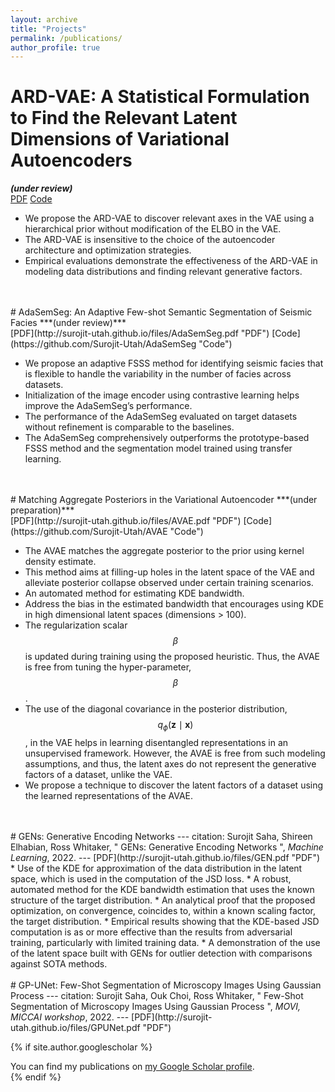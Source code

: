 ```yaml
---
layout: archive
title: "Projects"
permalink: /publications/
author_profile: true
---
```


# ARD-VAE: A Statistical Formulation to Find the Relevant Latent Dimensions of Variational Autoencoders 
<!---
---
citation: 'Surojit Saha, Ross Whitaker. (2024). &quot; Matching aggregate posteriors in the variational autoencoder.&quot; <i>ICPR </i>.'
---
-->
***(under review)***<br />
[PDF](http://surojit-utah.github.io/files/ARD_VAE.pdf "PDF") [Code](https://github.com/Surojit-Utah/ARD-VAE "Code")

* We propose the ARD-VAE to discover relevant axes in the VAE using a hierarchical prior without modification of the ELBO in the VAE.
* The ARD-VAE is insensitive to the choice of the autoencoder architecture and optimization strategies.
* Empirical evaluations demonstrate the effectiveness of the ARD-VAE in modeling data distributions and finding relevant generative factors.

<br />
<br />
# AdaSemSeg: An Adaptive Few-shot Semantic Segmentation of Seismic Facies 
<!---
---
citation: 'Surojit Saha, Ross Whitaker. (2024). &quot; An Adaptive Few-shot Semantic Segmentation of Seismic Facies.&quot; <i>ICPR </i>.'
---
-->
***(under review)***<br />
[PDF](http://surojit-utah.github.io/files/AdaSemSeg.pdf "PDF") [Code](https://github.com/Surojit-Utah/AdaSemSeg "Code")

* We propose an adaptive FSSS method for identifying seismic facies that is flexible to handle the variability in the number of facies across datasets. 
* Initialization of the image encoder using contrastive learning helps improve the AdaSemSeg’s performance.
* The performance of the AdaSemSeg evaluated on target datasets without refinement is comparable to the baselines.
* The AdaSemSeg comprehensively outperforms the prototype-based FSSS method and the segmentation model trained using transfer learning.

<br />
<br />
# Matching Aggregate Posteriors in the Variational Autoencoder 
<!---
---
citation: 'Surojit Saha, Ross Whitaker. (2024). &quot; Matching aggregate posteriors in the variational autoencoder.&quot; <i>ICPR </i>.'
---
-->
***(under preparation)***<br />
[PDF](http://surojit-utah.github.io/files/AVAE.pdf "PDF") [Code](https://github.com/Surojit-Utah/AVAE "Code")

* The AVAE matches the aggregate posterior to the prior using kernel density estimate. 
* This method aims at filling-up holes in the latent space of the VAE and alleviate posterior collapse observed under certain training scenarios.
* An automated method for estimating KDE bandwidth.
* Address the bias in the estimated bandwidth that encourages using KDE in high dimensional latent spaces (dimensions > 100).
* The regularization scalar $$\beta$$ is updated during training using the proposed heuristic. Thus, the AVAE is free from tuning the hyper-parameter, $$\beta$$.
* The use of the diagonal covariance in the posterior distribution, $$q_{\phi}(\mathbf{z} \mid \mathbf{x})$$, in the VAE helps in learning disentangled representations in an unsupervised framework. However, the AVAE is free from such modeling assumptions, and thus, the latent axes do not represent the generative factors of a dataset, unlike the VAE.
* We propose a technique to discover the latent factors of a dataset using the learned representations of the AVAE.

<br />
<br />
# GENs: Generative Encoding Networks 
---
citation: Surojit Saha, Shireen Elhabian, Ross Whitaker, &quot; GENs: Generative Encoding Networks &quot;, <i>Machine Learning</i>, 2022.
---
[PDF](http://surojit-utah.github.io/files/GEN.pdf "PDF")
* Use of the KDE for approximation of the data distribution in the latent space, which is used in the computation of the JSD loss.
* A robust, automated method for the KDE bandwidth estimation that uses the known structure of the target distribution.
* An analytical proof that the proposed optimization, on convergence, coincides to, within a known scaling factor, the target distribution.
* Empirical results showing that the KDE-based JSD computation is as or more effective than the results from adversarial training, particularly with limited training data.
* A demonstration of the use of the latent space built with GENs for outlier detection with comparisons against SOTA methods.

<br />
<br />
# GP-UNet: Few-Shot Segmentation of Microscopy Images Using Gaussian Process 
---
citation: Surojit Saha, Ouk Choi, Ross Whitaker, &quot; Few-Shot Segmentation of Microscopy Images Using Gaussian Process &quot;, <i>MOVI, MICCAI workshop</i>, 2022.
---
[PDF](http://surojit-utah.github.io/files/GPUNet.pdf "PDF")

{% if site.author.googlescholar %}
  <div class="wordwrap">You can find my publications on <a href="{{site.author.googlescholar}}">my Google Scholar profile</a>.</div>
{% endif %}

<!---
{% include base_path %}

{% for post in site.publications reversed %}
  {% include archive-single.html %}
{% endfor %}
-->
